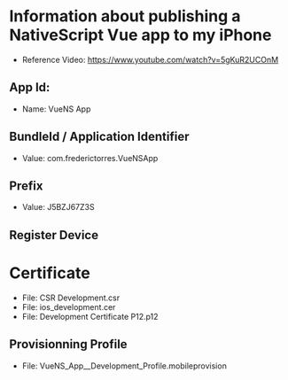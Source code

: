 

# Information about publishing a NativeScript Vue app to my iPhone

- Reference Video: https://www.youtube.com/watch?v=5gKuR2UCOnM

## App Id:
- Name: VueNS App

## BundleId / Application Identifier
- Value: com.frederictorres.VueNSApp

## Prefix
- Value: J5BZJ67Z3S

## Register Device

# Certificate
- File: CSR Development.csr
- File: ios_development.cer
- File: Development Certificate P12.p12

## Provisionning Profile

- File: VueNS_App__Development_Profile.mobileprovision